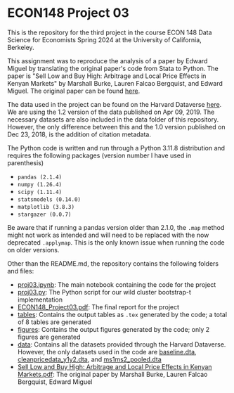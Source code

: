 # ECON148 Project 03
This is the repository for the third project in the course ECON 148 Data Science for Economists Spring 2024 at the University of California, Berkeley.

This assignment was to reproduce the analysis of a paper by Edward Miguel by translating the original paper's code from Stata to Python. The paper is "Sell Low and Buy High: Arbitrage and Local Price Effects in Kenyan Markets" by Marshall Burke, Lauren Falcao Bergquist, and Edward Miguel. The original paper can be found [here](https://economics.harvard.edu/files/economics/files/ms29141.pdf).

The data used in the project can be found on the Harvard Dataverse [here](https://dataverse.harvard.edu/dataset.xhtml?persistentId=doi:10.7910/DVN/C8UMQP). We are using the 1.2 version of the data published on Apr 09, 2019. The necessary datasets are also included in the data folder of this repository. However, the only difference between this and the 1.0 version published on Dec 23, 2018, is the addition of citation metadata.

The Python code is written and run through a Python 3.11.8 distribution and requires the following packages (version number I have used in parenthesis)

- ```pandas (2.1.4)```
- ```numpy (1.26.4)```
- ```scipy (1.11.4)```
- ```statsmodels (0.14.0)```
- ```matplotlib (3.8.3)```
- ```stargazer (0.0.7)```

Be aware that if running a pandas version older than 2.1.0, the `.map` method might not work as intended and will need to be replaced with the now deprecated `.applymap`. This is the only known issue when running the code on older versions.

Other than the README.md, the repository contains the following folders and files:
- [proj03.ipynb](proj03.ipynb): The main notebook containing the code for the project
- [proj03.py](proj03.py): The Python script for our wild cluster bootstrap-t implementation
- [ECON148_Project03.pdf](ECON148_Project03.pdf): The final report for the project
- [tables](tables): Contains the output tables as `.tex` generated by the code; a total of 8 tables are generated
- [figures](figures): Contains the output figures generated by the code; only 2 figures are generated
- [data](data): Contains all the datasets provided through the Harvard Dataverse. However, the only datasets used in the code are [baseline.dta](data/baseline.dta), [cleanpricedata_y1y2.dta](data/cleanPriceData_Y1Y2.dta), and [ms1ms2_pooled.dta](data/MS1MS2_pooled.dta)
- [Sell Low and Buy High: Arbitrage and Local Price Effects in Kenyan Markets.pdf](Sell%20Low%20and%20Buy%20High%3A%20Arbitrage%20and%20Local%20Price%20Effects%20in%20Kenyan%20Markets.pdf): The original paper by Marshall Burke, Lauren Falcao Bergquist, Edward Miguel
